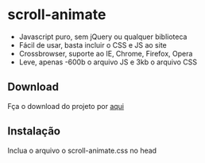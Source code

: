 # scroll-animate

<ul>
	<li>Javascript puro, sem jQuery ou qualquer biblioteca</li>
	<li>Fácil de usar, basta incluir o CSS e JS ao site</li>
	<li>Crossbrowser, suporte ao IE, Chrome, Firefox, Opera</li>
	<li>Leve, apenas -600b o arquivo JS e 3kb o arquivo CSS</li>
</ul>

<h2>Download</h2>
Fça o download do projeto por <a href="https://github.com/SergioJrDev/scroll-animate/archive/master.zip" target="_blank">aqui</a>

<h2>Instalação</h2>
Inclua o arquivo o scroll-animate.css no head
<pre>
<script src="dist/js/scroll-animate.js" />
<link rel="stylesheet" href="dist/css/scroll-animate.min.css">
</pre>

E inclua o arquivo scroll-animate.js antes de fechar a tag body
<pre>
<script src="dist/js/scroll-animate.js" />
</pre>

<h2>Classes</h2>
Use a classe .animate no elemento para aplicar o efeito. As seguintes classes adicionam efeitos diferentes. <a href="https://sergiojrdev.github.io/scroll-animate/">Veja os exemplos</a>.

flip | to-left | to-top | to-right | to-bottom | diag-left-bottom | diag-left-top | grow
Para criar o delay, adicione a classe .delay em cada elemento